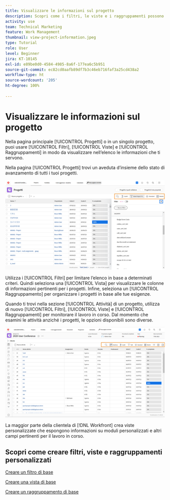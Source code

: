 ```yaml
---
title: Visualizzare le informazioni sul progetto
description: Scopri come i filtri, le viste e i raggruppamenti possono agevolare la visualizazione di informazioni sui progetti e semplificarne la gestione.
activity: use
team: Technical Marketing
feature: Work Management
thumbnail: view-project-information.jpeg
type: Tutorial
role: User
level: Beginner
jira: KT-10145
exl-id: e89be0d0-4584-4985-8a6f-177ea6c5b951
source-git-commit: ec82cd0aafb89df7b3c46eb716faf3a25cd438a2
workflow-type: ht
source-wordcount: '205'
ht-degree: 100%

---
```


# Visualizzare le informazioni sul progetto

Nella pagina principale [!UICONTROL Progetti] o in un singolo progetto, puoi usare [!UICONTROL Filtri], [!UICONTROL Viste] e [!UICONTROL Raggruppamenti] in modo da visualizzare nell’elenco le informazioni che ti servono.

Nella pagina [!UICONTROL Progetti] trovi un aveduta d’insieme dello stato di avanzamento di tutti i tuoi progetti.

![Pagina Progetti con filtri visualizzati](assets/planner-fund-project-page-fvg-copy.png)

Utilizza i [!UICONTROL Filtri] per limitare l’elenco in base a determinati criteri. Quindi seleziona una [!UICONTROL Vista] per visualizzare le colonne di informazioni pertinenti per i progetti. Infine, seleziona un [!UICONTROL Raggruppamento] per organizzare i progetti in base alle tue esigenze.

Quando ti trovi nella sezione [!UICONTROL Attività] di un progetto, utilizza di nuovo [!UICONTROL Filtri], [!UICONTROL Viste] e [!UICONTROL Raggruppamenti] per monitorare il lavoro in corso. Dal momento che esamini le attività anziché i progetti, le opzioni disponibili sono diverse.

![Elenco delle attività del progetto con viste visualizzate](assets/planner-fund-task-list-fvg.png)

La maggior parte della clientela di [!DNL Workfront] crea viste personalizzate che espongono informazioni su moduli personalizzati e altri campi pertinenti per il lavoro in corso.

## Scopri come creare filtri, viste e raggruppamenti personalizzati

[Creare un filtro di base](https://experienceleague.adobe.com/docs/workfront-learn/tutorials-workfront/reporting/basic-reporting/create-a-basic-filter.html?lang=it)

[Creare una vista di base](https://experienceleague.adobe.com/docs/workfront-learn/tutorials-workfront/reporting/basic-reporting/create-a-basic-view.html?lang=it)

[Creare un raggruppamento di base](https://experienceleague.adobe.com/docs/workfront-learn/tutorials-workfront/reporting/basic-reporting/create-a-basic-grouping.html?lang=it)
